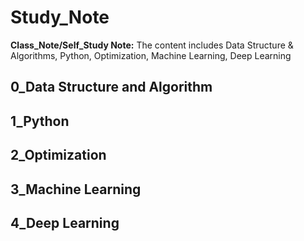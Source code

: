 # Study_Note
**Class_Note/Self_Study Note:** The content includes Data Structure &amp; Algorithms, Python, Optimization, Machine Learning, Deep Learning

## 0_Data Structure and Algorithm

## 1_Python

## 2_Optimization

## 3_Machine Learning

## 4_Deep Learning 
